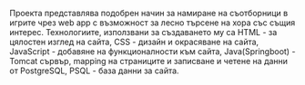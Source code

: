 Проекта представлява подобрен начин за намиране на съотборници в игрите чрез web app с възможност за лесно търсене на хора със същия интерес. Технологиите, използвани за
създаването му са HTML - за цялостен изглед на сайта, CSS - дизайн и окрасяване на сайта, JavaScript - добавяне на функционалности към сайта, Java(Springboot) - Tomcat
сървър, mapping на страниците и записване и четене на данни от PostgreSQL, PSQL - база данни за сайта.

